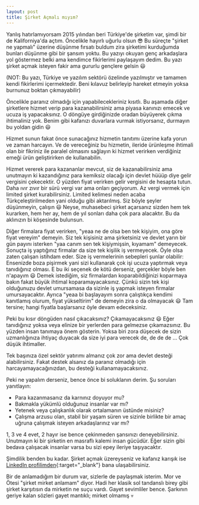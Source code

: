 ```yaml
---
layout: post
title: Şirket Açmalı mıyım?
---
```


Yanlış hatırlamıyorsam 2015 yılından beri Türkiye'de şirketim var, şimdi bir de Kaliforniya'da açtım. Öncelikle hayırlı uğurlu olsun 😎 Bu süreçte "şirket ne yapmalı" üzerine düşünme fırsatı buldum zira şirketimi kurduğumda bunları düşünme gibi bir şansım yoktu. Bu yazıyı okuyan genç arkadaşlara yol göstermez belki ama kendimce fikirlerimi paylaşayım dedim. Bu yazı şirket açmak isteyen fakir ama gururlu gençlere gelsin 😃

(NOT: Bu yazı, Türkiye ve yazılım sektörü özelinde yazılmıştır ve tamamen kendi fikirlerimi içermektedir. Beni kılavuz belirleyip hareket etmeyin yoksa burnunuz boktan çıkmayabilir)

Öncelikle paranız olmadığı için yapabilecekleriniz kısıtlı. Bu aşamada diğer şirketlere hizmet verip para kazanabilirsiniz ama piyasa kanınızı emecek ve ucuza iş yapacaksınız. O döngüye girdiğinizde oradan büyüyerek çıkma ihtimaliniz yok. Benim gibi kafanızı duvarlara vurmak istiyorsanız, durmayın bu yoldan gidin 😃

Hizmet sunun fakat önce sunacağınız hizmetin tanıtımı üzerine kafa yorun ve zaman harcayın. Ve de vereceğiniz bu hizmetin, ileride ürünleşme ihtimali olan bir fikriniz ile paralel olmasını sağlayın ki hizmet verirken verdiğiniz emeği ürün geliştirirken de kullanabilin.

Hizmet vererek para kazananlar mevcut, siz de kazanabilirsiniz ama unutmayın ki kazandığınız para kemiksiz olacağı için devlet hüüüp diye gelir vergisini çekecektir. O yüzden fiyat verirken gelir vergisini de hesapta tutun. Daha ıvır zıvır bir sürü vergi var ama onları geçiyorum. Az vergi vermek için limited şirket kurabilirsiniz. Limited kelimesi neden acaba Türkçeleştirilmeden yani olduğu gibi aktarılmış. Siz böyle şeyler düşünmeyin, çalışın 😃 Neyse, muhasebeci şirket açarsanız sizden hem tek kurarken, hem her ay, hem de yıl sonları daha çok para alacaktır. Bu da aklınızın bi köşesinde bulunsun.

Diğer firmalara fiyat verirken, "yeaa ne de olsa ben tek kişiyim, ona göre fiyat vereyim" demeyin. Siz tek kişisiniz ama şirketsiniz ve devlet yarın bir gün payını isterken "yaa canım sen tek kişiymişsin, kıyamam" demeyecek. Sonuçta iş yaptığınız firmalar da size tek kişilik iş vermeyecek. Öyle olsa zaten çalışan istihdam eder. Size iş vermelerinin sebepleri şunlar olabilir: Ensenizde boza pişirmek yani sizi kullanarak çok işi ucuza yaptırmak veya tanıdığınız olması. E bu iki seçenek de kötü derseniz, gerçekler böyle ben n'apayım 😃 Demek istediğim, siz firmalardan koparabildiğinizi koparmaya bakın fakat büyük ihtimal koparamayacaksınız. Çünkü sizin tek kişi olduğunuzu devlet umursamasa da sizinle iş yapmak isteyen firmalar umursayacaktır. Ayrıca "yeaa bi başlayayım sonra çalıştıkça kendimi kanıtlamış olurum, fiyat yükseltirim" de demeyin zira o da olmayacak 😃 Tam tersine; hangi fiyatla başlarsanız öyle devam edeceksiniz.

Peki bu kısır döngüden nasıl çıkacaksınız? Çıkamayacaksınız 😃 Eğer tanıdığınız yoksa veya elinize bir yerlerden para gelmezse çıkamazsınız. Bu yüzden insan tanımaya önem gösterin. Yoksa biri zora düşecek de sizin uzmanlığınıza ihtiyaç duyacak da size iyi para verecek de, de de de ... Çok düşük ihtimaller.

Tek başınıza özel sektör yatırımı almanız çok zor ama devlet desteği alabilirsiniz. Fakat destek alsanız da paranız olmadığı için harcayamayacağınızdan, bu desteği kullanamayacaksınız.

Peki ne yapalım derseniz, bence önce bi soluklanın derim. Şu soruları yanıtlayın:

- Para kazanmasanız da karnınız doyuyor mu?
- Bakmakla yükümlü olduğunuz insanlar var mı?
- Yetenek veya çalışkanlık olarak ortalamanın üstünde misiniz?
- Çalışma arzusu olan, stabil bir yaşam süren ve sizinle birlikte bir amaç uğruna çalışmak isteyen arkadaşlarınız var mı?

1, 3 ve 4 evet, 2 hayır ise bence çekinmeden şansınızı deneyebilirsiniz. Unutmayın ki bir şirketin en masraflı kalemi insan gücüdür. Eğer sizin gibi bedava çalışacak insanlar varsa bu sizi epey ileriye taşıyacaktır.

Şimdilik benden bu kadar. Şirket açmak üzereyseniz ve kafanız karışık ise [LinkedIn profilimden](https://www.linkedin.com/in/dursunturan/){:target="_blank"} bana ulaşabilirsiniz.

Bir de anlamadığım bir durum var, sizlerle de paylaşmak isterim. Mor ve Ötesi "şirket mirket anlamam" diyor. Hadi her klasik sol tandanslı birey gibi şirket karşıtısın da mirketin ne suçu vardı. Gayet sevimliler bence. Şarkının geriye kalan sözleri gayet mantıklı; mirket olmamış 💀